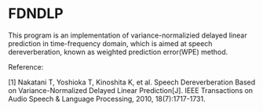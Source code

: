 # FDNDLP

  This program is an implementation of variance-normalizied delayed linear prediction in time-frequency domain, which is aimed at speech dereverberation, known as weighted prediction error(WPE) method.
  
  Reference:
  
  [1] Nakatani T, Yoshioka T, Kinoshita K, et al. Speech Dereverberation Based on Variance-Normalized Delayed Linear Prediction[J]. IEEE Transactions on Audio Speech & Language Processing, 2010, 18(7):1717-1731.
